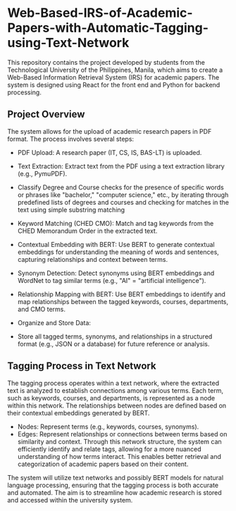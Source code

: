 # Web-Based-IRS-of-Academic-Papers-with-Automatic-Tagging-using-Text-Network
This repository contains the project developed by students from the Technological University of the Philippines, Manila, which aims to create a Web-Based Information Retrieval System (IRS) for academic papers. The system is designed using React for the front end and Python for backend processing.


## Project Overview
The system allows for the upload of academic research papers in PDF format. The process involves several steps:

- PDF Upload:
A research paper (IT, CS, IS, BAS-LT) is uploaded.

- Text Extraction:
Extract text from the PDF using a text extraction library (e.g., PymuPDF).

- Classify Degree and Course 
checks for the presence of specific words or phrases like "bachelor," "computer science," etc., by iterating through predefined lists of degrees and courses and checking for matches in the text using simple substring matching

- Keyword Matching (CHED CMO):
Match and tag keywords from the CHED Memorandum Order in the extracted text.

- Contextual Embedding with BERT:
Use BERT to generate contextual embeddings for understanding the meaning of words and sentences, capturing relationships and context between terms.

- Synonym Detection:
Detect synonyms using BERT embeddings and WordNet to tag similar terms (e.g., "AI" = "artificial intelligence").


- Relationship Mapping with BERT:
Use BERT embeddings to identify and map relationships between the tagged keywords, courses, departments, and CMO terms.

- Organize and Store Data:
-  Store all tagged terms, synonyms, and relationships in a structured format (e.g., JSON or a database) for future reference or analysis.

## Tagging Process in Text Network
The tagging process operates within a text network, where the extracted text is analyzed to establish connections among various terms. Each term, such as keywords, courses, and departments, is represented as a node within this network. The relationships between nodes are defined based on their contextual embeddings generated by BERT.

- Nodes: Represent terms (e.g., keywords, courses, synonyms).
- Edges: Represent relationships or connections between terms based on similarity and context.
Through this network structure, the system can efficiently identify and relate tags, allowing for a more nuanced understanding of how terms interact. This enables better retrieval and categorization of academic papers based on their content.

The system will utilize text networks and possibly BERT models for natural language processing, ensuring that the tagging process is both accurate and automated. The aim is to streamline how academic research is stored and accessed within the university system.


